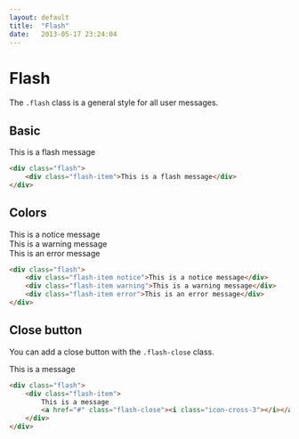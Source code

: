 ```yaml
---
layout: default
title:  "Flash"
date:   2013-05-17 23:24:04
---
```


Flash
=====

The `.flash` class is a general style for all user messages.

Basic
-----

<div class="flash">
	<div class="flash-item">This is a flash message</div>
</div>

~~~html
<div class="flash">
	<div class="flash-item">This is a flash message</div>
</div>
~~~

Colors
-------

<div class="flash">
	<div class="flash-item notice">This is a notice message</div>
	<div class="flash-item warning">This is a warning message</div>
	<div class="flash-item error">This is an error message</div>
</div>

~~~html
<div class="flash">
	<div class="flash-item notice">This is a notice message</div>
	<div class="flash-item warning">This is a warning message</div>
	<div class="flash-item error">This is an error message</div>
</div>
~~~

Close button
------------

You can add a close button with the `.flash-close` class.

<div class="flash">
	<div class="flash-item">This is a message<a href="#" class="flash-close"><i class="icon-cross-3"></i></a></div>
</div>

~~~html
<div class="flash">
	<div class="flash-item">
		This is a message
		<a href="#" class="flash-close"><i class="icon-cross-3"></i></a>
	</div>
</div>
~~~